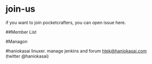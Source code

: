 # join-us
if you want to join pocketcrafters, you can open issue here.

##Member List

#Managon

#haniokasai
linuxer. manage jenkins and forum
htek@haniokasai.com (twitter @haniokasai)
